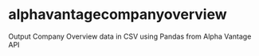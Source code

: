 # alphavantagecompanyoverview
Output Company Overview data in CSV using Pandas from Alpha Vantage API
